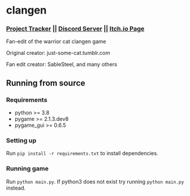 # clangen

### [Project Tracker](https://github.com/users/RAYTRAC3R/projects/1/views/1) || [Discord Server](https://discord.gg/rnFQqyPZ7K) || [Itch.io Page](https://sablesteel.itch.io/clan-gen-fan-edit)

Fan-edit of the warrior cat clangen game

Original creator: just-some-cat.tumblr.com

Fan edit creator: SableSteel, and many others

## Running from source
### Requirements
- python >= 3.8
- pygame >= 2.1.3.dev8
- pygame_gui >= 0.6.5

### Setting up
Run `pip install -r requirements.txt` to install dependencies. 

### Running game
Run `python main.py`. If python3 does not exist try running `python main.py` instead.
